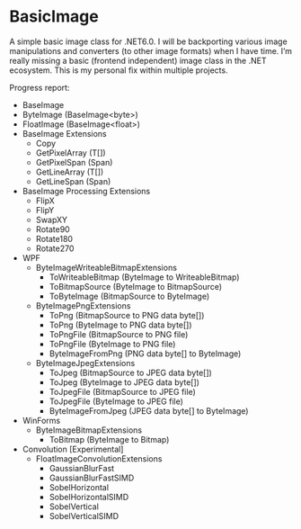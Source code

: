 # BasicImage
A simple basic image class for .NET6.0. I will be backporting various image manipulations and converters (to other image formats) when I have time. I’m really missing a basic (frontend independent) image class in the .NET ecosystem. This is my personal fix within multiple projects.

Progress report:
- BaseImage<T>
- ByteImage (BaseImage&lt;byte&gt;)
- FloatImage (BaseImage&lt;float&gt;)
- BaseImage Extensions
	- Copy
	- GetPixelArray (T[])
	- GetPixelSpan (Span<T>)
	- GetLineArray (T[])
	- GetLineSpan (Span<T>)
- BaseImage Processing Extensions
	- FlipX
	- FlipY
	- SwapXY
	- Rotate90
	- Rotate180
	- Rotate270
- WPF
	- ByteImageWriteableBitmapExtensions
		- ToWriteableBitmap (ByteImage to WriteableBitmap)
		- ToBitmapSource (ByteImage to BitmapSource)
		- ToByteImage (BitmapSource to ByteImage)
	 - ByteImagePngExtensions
		- ToPng (BitmapSource to PNG data byte[])
		- ToPng (ByteImage to PNG data byte[])
		- ToPngFile (BitmapSource to PNG file)
		- ToPngFile (ByteImage to PNG file)
		- ByteImageFromPng (PNG data byte[] to ByteImage)
	 - ByteImageJpegExtensions
		- ToJpeg (BitmapSource to JPEG data byte[])
		- ToJpeg (ByteImage to JPEG data byte[])
		- ToJpegFile (BitmapSource to JPEG file)
		- ToJpegFile (ByteImage to JPEG file)
		- ByteImageFromJpeg (JPEG data byte[] to ByteImage)
- WinForms
	- ByteImageBitmapExtensions
		- ToBitmap (ByteImage to Bitmap)
- Convolution [Experimental]
	- FloatImageConvolutionExtensions
		- GaussianBlurFast
		- GaussianBlurFastSIMD
		- SobelHorizontal
		- SobelHorizontalSIMD
		- SobelVertical
		- SobelVerticalSIMD
